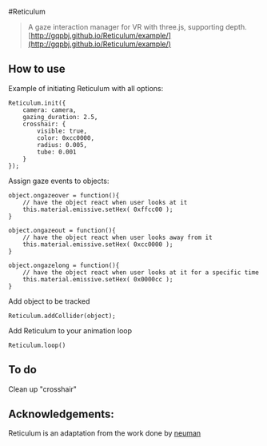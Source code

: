 #Reticulum

> A gaze interaction manager for VR with three.js, supporting depth.  [http://gqpbj.github.io/Reticulum/example/](http://gqpbj.github.io/Reticulum/example/)


## How to use

Example of initiating Reticulum with all options:

```
Reticulum.init({
	camera: camera,
	gazing_duration: 2.5,
	crosshair: {
		visible: true,
		color: 0xcc0000,
		radius: 0.005,
		tube: 0.001
	}
});

```

Assign gaze events to objects:

```
object.ongazeover = function(){
	// have the object react when user looks at it
	this.material.emissive.setHex( 0xffcc00 );
}

object.ongazeout = function(){
	// have the object react when user looks away from it
	this.material.emissive.setHex( 0xcc0000 );
}

object.ongazelong = function(){
	// have the object react when user looks at it for a specific time
	this.material.emissive.setHex( 0x0000cc );
}
```

Add object to be tracked

```
Reticulum.addCollider(object);

```

Add Reticulum to your animation loop 

```
Reticulum.loop()
```

## To do
Clean up "crosshair"

## Acknowledgements:
Reticulum is an adaptation from the work done by [neuman](https://github.com/neuman/vreticle)
